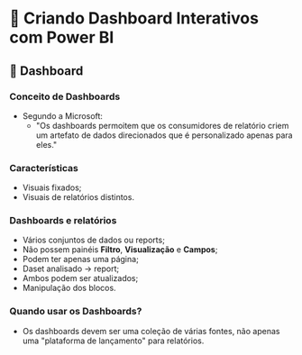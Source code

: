 # 📖 Criando Dashboard Interativos com Power BI

## 📝 Dashboard

### Conceito de Dashboards

- Segundo a Microsoft: 
	- "Os dashboards permoitem que os consumidores de relatório criem um artefato de dados direcionados que é personalizado apenas para eles."


### Características

- Visuais fixados;
- Visuais de relatórios distintos.


### Dashboards e relatórios

- Vários conjuntos de dados ou reports;
- Não possem painéis **Filtro**, **Visualização** e **Campos**;
- Podem ter apenas uma página;
- Daset analisado -> report;
- Ambos podem ser atualizados;
- Manipulação dos blocos.


### Quando usar os Dashboards?

- Os dashboards devem ser uma coleção de várias fontes, não apenas uma "plataforma de lançamento" para relatórios.
